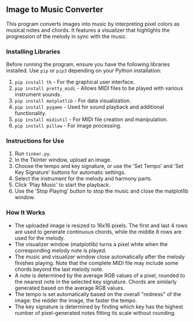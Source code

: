 
## Image to Music Converter

This program converts images into music by interpreting pixel colors as musical notes and chords. It features a visualizer that highlights the progression of the melody in sync with the music.

### Installing Libraries

Before running the program, ensure you have the following libraries installed. Use `pip` or `pip3` depending on your Python installation:

1. `pip install tk` - For the graphical user interface.
2. `pip install pretty_midi` - Allows MIDI files to be played with various instrument sounds.
3. `pip install matplotlib` - For data visualization.
4. `pip install pygame` - Used for sound playback and additional functionality.
5. `pip install midiutil` - For MIDI file creation and manipulation.
6. `pip install pillow` - For image processing.

### Instructions for Use

1. Run `tinker.py`.
2. In the Tkinter window, upload an image.
3. Choose the tempo and key signature, or use the 'Set Tempo' and 'Set Key Signature' buttons for automatic settings.
4. Select the instrument for the melody and harmony parts.
5. Click 'Play Music' to start the playback.
6. Use the 'Stop Playing' button to stop the music and close the matplotlib window.

### How It Works

- The uploaded image is resized to 16x16 pixels. The first and last 4 rows are used to generate continuous chords, while the middle 8 rows are used for the melody.
- The visualizer window (matplotlib) turns a pixel white when the corresponding melody note is played.
- The music and visualizer window close automatically after the melody finishes playing. Note that the complete MIDI file may include some chords beyond the last melody note.
- A note is determined by the average RGB values of a pixel, rounded to the nearest note in the selected key signature. Chords are similarly generated based on the average RGB values.
- The tempo is set automatically based on the overall "redness" of the image: the redder the image, the faster the tempo.
- The key signature is determined by finding which key has the highest number of pixel-generated notes fitting its scale without rounding.
